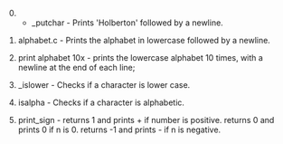 0. - _putchar - Prints 'Holberton' followed by a newline.

1. alphabet.c - Prints the alphabet in lowercase followed by a newline.

2. print alphabet 10x - prints the lowercase alphabet 10 times, with a newline at the end of each line;

3. _islower - Checks if a character is lower case.

4. isalpha - Checks if a character is alphabetic.

5. print_sign - returns 1 and prints + if number is positive. returns 0 and prints 0 if n is 0. returns -1 and prints - if n is negative.
